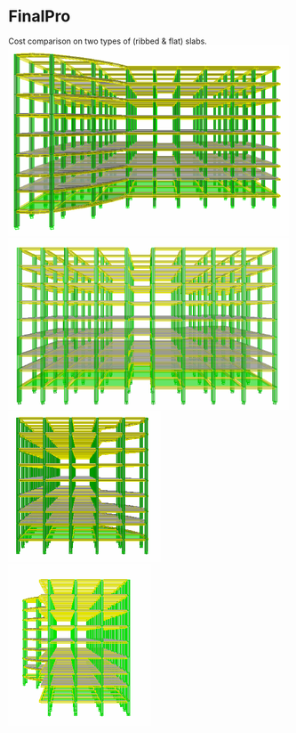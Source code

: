 # FinalPro
Cost comparison on two types of (ribbed &amp; flat) slabs.
![](View/Front%20view.PNG)
![](View/Rear%20view.PNG)
![](View/Left%20side%20view.PNG)
![](View/Right%20side%20view.PNG)
